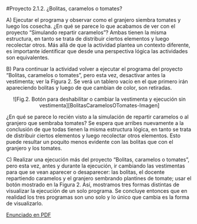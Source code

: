 #Proyecto 2.1.2. ¿Bolitas, caramelos o tomates?

A) Ejecutar el programa y observar como el granjero siembra tomates y luego los cosecha.
   ¿En qué se parece lo que acabamos de ver con el proyecto “Simulando repartir caramelos”? Ambas tienen la misma estructura, en tanto se trata de distribuir ciertos elementos y luego recolectar otros. Más allá de que la actividad plantea un contexto diferente, es importante identificar que desde una perspectiva lógica las actividades son equivalentes.

B) Para continuar la actividad volver a ejecutar el programa del proyecto “Bolitas, caramelos o tomates”, pero esta vez, desactivar antes la vestimenta; ver la Figura 2. Se verá un tablero vacío en el que primero irán apareciendo bolitas y luego de que cambian de color, son retiradas.

<center>
![Fig.2. Botón para deshabilitar o cambiar la vestimenta y ejecución sin vestimenta][BolitasCaramelosOTomates-Imagen]
</center>
                       
¿En qué se parece lo recién visto a la simulación de repartir caramelos o al granjero que sembraba tomates? Se espera que arribes nuevamente a la conclusión de que todas tienen la misma estructura lógica, en tanto se trata de distribuir ciertos elementos y luego recolectar otros elementos. Esto puede resultar un poquito menos evidente con las bolitas que con el granjero y los tomates. 

C) Realizar una ejecución más del proyecto “Bolitas, caramelos o tomates”, pero esta vez, antes y durante la ejecución, ir cambiando las vestimentas para que se vean aparecer o desaparecer: las bolitas, el docente repartiendo caramelos y el granjero sembrando plantines de tomate; usar el botón mostrado en la Figura 2. Así, mostramos tres formas distintas de visualizar la ejecución de un solo programa. Se concluye entonces que en realidad los tres programas son uno solo y lo único que cambia es la forma de visualizarlo.

[Enunciado en PDF][BolitasCaramelosOTomates-PDF]

[BolitasCaramelosOTomates-Imagen]:
https://github.com/gobstones/proyectos-jr/tree/master/Proyectos/Cap.2/2.1.2.Bolitas%2C%20caramelos%20o%20tomates/BolitasCaramelosOTomates-small.png "Fig.2. Botón para deshabilitar o cambiar la vestimenta y ejecución sin vestimenta"

[BolitasCaramelosOTomates-PDF]:
https://github.com/gobstones/proyectos-jr/tree/master/Proyectos/Cap.2/2.1.2.Bolitas%2C%20caramelos%20o%20tomates/description.pdf "Enunciado de 'Bolitas caramelos o tomates' en PDF"
